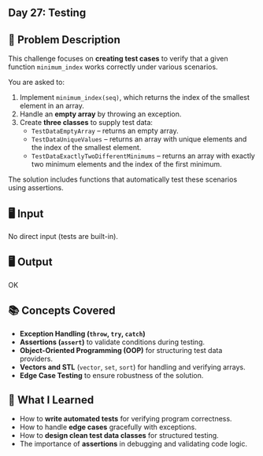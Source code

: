 
## Day 27: Testing

## 📌 Problem Description
This challenge focuses on **creating test cases** to verify that a given function `minimum_index` works correctly under various scenarios.

You are asked to:
1. Implement `minimum_index(seq)`, which returns the index of the smallest element in an array.
2. Handle an **empty array** by throwing an exception.
3. Create **three classes** to supply test data:
   - `TestDataEmptyArray` – returns an empty array.
   - `TestDataUniqueValues` – returns an array with unique elements and the index of the smallest element.
   - `TestDataExactlyTwoDifferentMinimums` – returns an array with exactly two minimum elements and the index of the first minimum.

The solution includes functions that automatically test these scenarios using assertions.


## 🖥️ Input 
No direct input (tests are built-in).  
## 🖥️ Output 
OK

## 📚 Concepts Covered
- **Exception Handling (`throw`, `try`, `catch`)**
- **Assertions (`assert`)** to validate conditions during testing.
- **Object-Oriented Programming (OOP)** for structuring test data providers.
- **Vectors and STL** (`vector`, `set`, `sort`) for handling and verifying arrays.
- **Edge Case Testing** to ensure robustness of the solution.



## 🧠 What I Learned
- How to **write automated tests** for verifying program correctness.
- How to handle **edge cases** gracefully with exceptions.
- How to **design clean test data classes** for structured testing.
- The importance of **assertions** in debugging and validating code logic.




